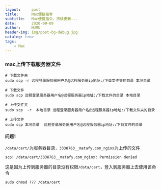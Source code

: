 ```yaml
---
layout:     post
title:      Mac便捷指令
subtitle:   Mac便捷指令，持续更新...
date:       2020-09-09
author:     MUMU
header-img: img/post-bg-debug.jpg
catalog: true
tags:
    - Mac
---
```


### mac上传下载服务器文件

```
# 下载文件夹
sudo scp -r 远程登录服务器用户名@远程服务器ip地址:/下载文件夹的目录 本地目录

# 下载文件
sudo scp 远程登录服务器用户名@远程服务器ip地址:/下载文件的目录 本地目录

# 上传文件夹
sudo scp  -r  本地目录 远程登录服务器用户名@远程服务器ip地址:/下载文件夹的目录 

# 上传文件
sudo scp 本地目录  远程登录服务器用户名@远程服务器ip地址:/下载文件的目录 
```

#### 问题1

`/data/cert/`为服务器目录，`3338763__matafy.com_nginx`为上传的文件

```shell
scp: /data/cert/3338763__matafy.com_nginx: Permission denied
```

这是因为上传到服务器的目录没有权限`/data/cert`，登入到服务器上去使用该命令

```shell
sudo chmod 777 /data/cert
```

